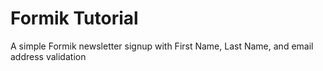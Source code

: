 # Formik Tutorial 
A simple Formik newsletter signup with First Name, Last Name, and email address validation 
